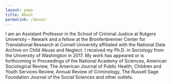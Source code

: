 ```yaml
---
layout: page
title: About
permalink: /about/
---
```


I am an Assistant Professor in the School of Criminal Justice at Rutgers University – Newark and a fellow at the Bronfenbrenner Center for Translational Research at Cornell University affiliated with the National Data Archive on Child Abuse and Neglect. I received my Ph.D. in Sociology from the University of Washington in 2017. My work has appeared or is forthcoming in Proceedings of the National Academy of Sciences, American Sociological Review, The American Journal of Public Health, Children and Youth Services Review,  Annual Review of Criminology, The Russell Sage Foundation Journal of the Social Sciences and other outlets.